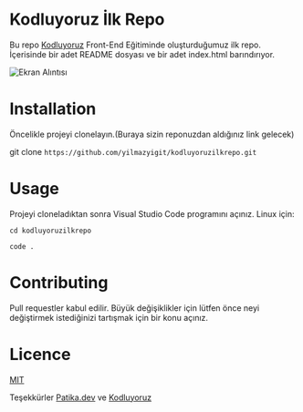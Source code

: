 # Kodluyoruz İlk Repo
Bu repo [Kodluyoruz](https://www.kodluyoruz.org) Front-End Eğitiminde oluşturduğumuz ilk repo. İçerisinde bir adet README dosyası ve bir adet index.html barındırıyor.

![Ekran Alıntısı](https://user-images.githubusercontent.com/83499976/155845411-4733ad6b-3760-4fa5-b46d-850c841b9fcd.PNG)


# Installation
Öncelikle projeyi clonelayın.(Buraya sizin reponuzdan aldığınız link gelecek)

git clone `https://github.com/yilmazyigit/kodluyoruzilkrepo.git`


# Usage
Projeyi cloneladıktan sonra Visual Studio Code programını açınız.
Linux için:

`cd kodluyoruzilkrepo` 

`code .`

# Contributing
Pull requestler kabul edilir. Büyük değişiklikler için lütfen önce neyi değiştirmek istediğinizi tartışmak için bir konu açınız.

# Licence

[MIT](https://choosealicense.com/licenses/mit/)

Teşekkürler [Patika.dev](https://www.patika.dev/tr) ve [Kodluyoruz](https://www.patika.dev/tr)
